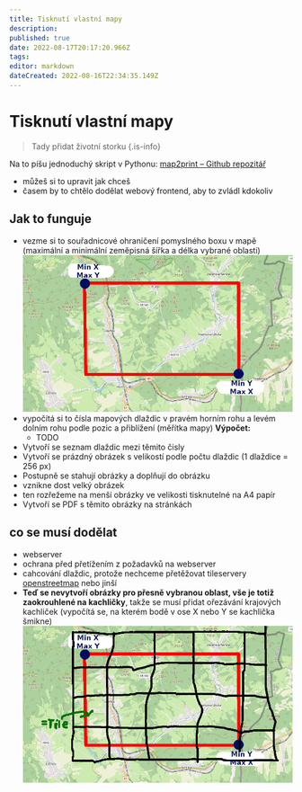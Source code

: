 ```yaml
---
title: Tisknutí vlastní mapy
description: 
published: true
date: 2022-08-17T20:17:20.966Z
tags: 
editor: markdown
dateCreated: 2022-08-16T22:34:35.149Z
---
```


# Tisknutí vlastní mapy
> Tady přidat životní storku
{.is-info}

Na to píšu jednoduchý skript v Pythonu:
[map2print – Github repozitář](https://github.com/pavelpernicka/map2print)
- můžeš si to upravit jak chceš 
- časem by to chtělo dodělat webový frontend, aby to zvládl kdokoliv
## Jak to funguje
- vezme si to souřadnicové ohraničení pomyslného boxu v mapě (maximální a minimální zeměpisná šířka a délka vybrané oblasti)
![nacrt_map_box.png](/obrazky/nacrt_map_box.png)
- vypočítá si to čísla mapových dlaždic v pravém horním rohu a levém dolním rohu podle pozic a přiblížení (měřítka mapy)
**Výpočet:**
  - TODO
- Vytvoří se seznam dlaždic mezi těmito čisly
- Vytvoří se prázdný obrázek s velikostí podle počtu dlaždic (1 dlaždice = 256 px)
- Postupně se stahují obrázky a doplňují do obrázku
- vznikne dost velký obrázek
- ten rozřežeme na menší obrázky ve velikosti tisknutelné na A4 papír
- Vytvoří se PDF s těmito obrázky na stránkách
## co se musí dodělat
- webserver
- ochrana před přetížením z požadavků na webserver
- cahcování dlaždic, protože nechceme přetěžovat tileservery [openstreetmap](https://openstreetmap.org) nebo jinší
- **Teď se nevytvoří obrázky pro přesně vybranou oblast, vše je totiž zaokrouhlené na kachličky**, takže se musí přidat ořezávání krajových kachliček (vypočítá se, na kterém bodě v ose X nebo Y se kachlička šmikne)
![nacrt_map_box-tiles.png](/obrazky/nacrt_map_box-tiles.png)

